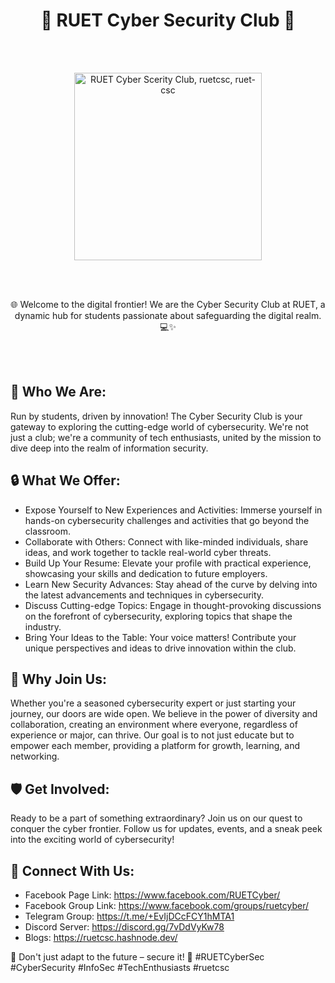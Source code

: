 <!--
- 👋 Hi, I’m @ruetcsc
- 👀 I’m interested in ...
- 🌱 I’m currently learning ...
- 💞️ I’m looking to collaborate on ...
- 📫 How to reach me ...
- 😄 Pronouns: ...
- ⚡ Fun fact: ...
-->

<div align="center">
 <h1> 🔐 RUET Cyber Security Club 🔐 </h1>
</div>

<br/> <br/>

<div align="center">
<img src="https://cdn.jsdelivr.net/gh/ruetcsc/.github@main/RUET-Cyber-Security-Club-Circular-Logo.png" alt="RUET Cyber Scerity Club, ruetcsc, ruet-csc" width="300px" />
</div>

<br/> <br/>

<div align="center">
<p> 🌐 Welcome to the digital frontier! We are the Cyber Security Club at RUET, a dynamic hub for students passionate about safeguarding the digital realm. 💻✨ </p>
</div>

<br/> <br/>

## 🚀 Who We Are:
Run by students, driven by innovation! The Cyber Security Club is your gateway to exploring the cutting-edge world of cybersecurity. We're not just a club; we're a community of tech enthusiasts, united by the mission to dive deep into the realm of information security.

## 🔒 What We Offer:

   - Expose Yourself to New Experiences and Activities: Immerse yourself in hands-on cybersecurity challenges and activities that go beyond the classroom.
   - Collaborate with Others: Connect with like-minded individuals, share ideas, and work together to tackle real-world cyber threats.
   - Build Up Your Resume: Elevate your profile with practical experience, showcasing your skills and dedication to future employers.
   - Learn New Security Advances: Stay ahead of the curve by delving into the latest advancements and techniques in cybersecurity.
   - Discuss Cutting-edge Topics: Engage in thought-provoking discussions on the forefront of cybersecurity, exploring topics that shape the industry.
   - Bring Your Ideas to the Table: Your voice matters! Contribute your unique perspectives and ideas to drive innovation within the club.

## 🌟 Why Join Us:
Whether you're a seasoned cybersecurity expert or just starting your journey, our doors are wide open. We believe in the power of diversity and collaboration, creating an environment where everyone, regardless of experience or major, can thrive. Our goal is to not just educate but to empower each member, providing a platform for growth, learning, and networking.

## 🛡️ Get Involved:
Ready to be a part of something extraordinary? Join us on our quest to conquer the cyber frontier. Follow us for updates, events, and a sneak peek into the exciting world of cybersecurity!

## 🔗 Connect With Us:
- Facebook Page Link: https://www.facebook.com/RUETCyber/
- Facebook Group Link: https://www.facebook.com/groups/ruetcyber/
- Telegram Group: https://t.me/+EvIjDCcFCY1hMTA1
- Discord Server: https://discord.gg/7vDdVyKw78
- Blogs: https://ruetcsc.hashnode.dev/

🚨 Don't just adapt to the future – secure it! 🚨 #RUETCyberSec #CyberSecurity #InfoSec #TechEnthusiasts #ruetcsc


<!---
ruetcsc/ruetcsc is a ✨ special ✨ repository because its `README.md` (this file) appears on your GitHub profile.
You can click the Preview link to take a look at your changes.
--->
